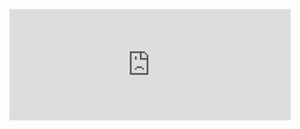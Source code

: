 <iframe src="https://itsbuggingme.github.io/InteractiveDocHosting/?page=game&code=using%20System.Numerics%3B%0D%0A%0D%0Aclass%20Demo%20%3A%20IGame%0D%0A%7B%0D%0A%20%20%20%20public%20void%20Init%28World%20world%29%0D%0A%20%20%20%20%7B%0D%0A%20%20%20%20%20%20%20%20for%28int%20i%20%3D%201%3B%20i%20<%2010%3B%20i%2B%2B%29%0D%0A%20%20%20%20%20%20%20%20%20%20%20%20world.Create<Square%2C%20Position%2C%20Velocity%2C%20Color>%28%0D%0A%20%20%20%20%20%20%20%20%20%20%20%20%20%20%20%20new%2830%29%2C%0D%0A%20%20%20%20%20%20%20%20%20%20%20%20%20%20%20%20new%28new%28i%20%2A%2050%2C%200%29%29%2C%20%0D%0A%20%20%20%20%20%20%20%20%20%20%20%20%20%20%20%20new%28Vector2.One%20%2A%20i%29%2C%20%0D%0A%20%20%20%20%20%20%20%20%20%20%20%20%20%20%20%20Color.Red%29%3B%0D%0A%20%20%20%20%20%20%20%20%7D%0D%0A%20%20%20%20%0D%0A%20%20%20%20public%20void%20Update%28World%20world%29%0D%0A%20%20%20%20%7B%0D%0A%20%20%20%20%20%20%20%20world.Update%28%29%3B%0D%0A%20%20%20%20%20%20%20%20world.Query<Square%2C%20Position%2C%20Velocity>%28%29%0D%0A%20%20%20%20%20%20%20%20%20%20%20%20.Delegate%28%28ref%20Square%20s%2C%20ref%20Position%20pos%2C%20ref%20Velocity%20v%29%20%3D>%0D%0A%20%20%20%20%20%20%20%20%20%20%20%20%7B%0D%0A%20%20%20%20%20%20%20%20%20%20%20%20%20%20%20%20if%28pos.Value.X%20<%200%20%7C%7C%20pos.Value.X%20%2B%20s.Size%20>%20500%29%0D%0A%20%20%20%20%20%20%20%20%20%20%20%20%20%20%20%20%20%20%20%20v.Delta%20%3D%20v.Delta%20with%20%7B%20X%20%3D%20-v.Delta.X%20%7D%3B%0D%0A%20%20%20%20%20%20%20%20%20%20%20%20%20%20%20%20if%28pos.Value.Y%20<%200%20%7C%7C%20pos.Value.Y%20%2B%20s.Size%20>%20500%29%0D%0A%20%20%20%20%20%20%20%20%20%20%20%20%20%20%20%20%20%20%20%20v.Delta%20%3D%20v.Delta%20with%20%7B%20Y%20%3D%20-v.Delta.Y%20%7D%3B%0D%0A%20%20%20%20%20%20%20%20%20%20%20%20%7D%29%3B%0D%0A%20%20%20%20%7D%0D%0A%7D%20%0D%0A%0D%0Arecord%20struct%20Square%28int%20Size%29%20%3A%20IComponent<Position%2C%20Color>%0D%0A%7B%0D%0A%20%20%20%20public%20void%20Update%28ref%20Position%20pos%2C%20ref%20Color%20c%29%20%3D>%20Game.Rectangle%28%0D%0A%20%20%20%20%20%20%20%20new%20Rectangle%28%28int%29pos.Value.X%2C%20%28int%29pos.Value.Y%2C%20Size%2C%20Size%29%2C%0D%0A%20%20%20%20%20%20%20%20c%0D%0A%20%20%20%20%29%3B%0D%0A%7D%0D%0Arecord%20struct%20Position%28Vector2%20Value%29%3B%0D%0A%0D%0Arecord%20struct%20Velocity%28Vector2%20Delta%29%20%3A%20IComponent<Position>%0D%0A%7B%0D%0A%20%20%20%20public%20void%20Update%28ref%20Position%20pos%29%20%3D>%20pos.Value%20%2B%3D%20Delta%3B%0D%0A%7D" onload='javascript:(function(o){window.addEventListener("message", function(event){if(event.data.type=="setHeight"){o.style.height=event.data.height+"px";}});}(this));' style="height:200px;width:100%;border:none;overflow:hidden;"></iframe>